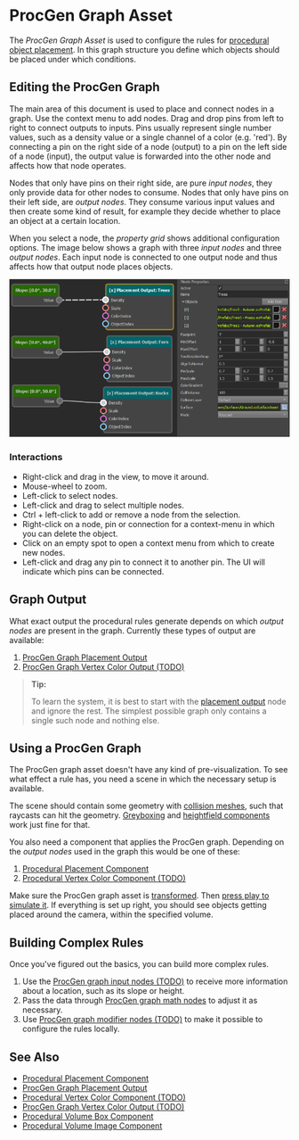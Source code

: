 # ProcGen Graph Asset

The *ProcGen Graph Asset* is used to configure the rules for [procedural object placement](procedural-object-placement.md). In this graph structure you define which objects should be placed under which conditions.

## Editing the ProcGen Graph

The main area of this document is used to place and connect nodes in a graph. Use the context menu to add nodes. Drag and drop pins from left to right to connect outputs to inputs. Pins usually represent single number values, such as a density value or a single channel of a color (e.g. 'red'). By connecting a pin on the right side of a node (output) to a pin on the left side of a node (input), the output value is forwarded into the other node and affects how that node operates.

Nodes that only have pins on their right side, are pure *input nodes*, they only provide data for other nodes to consume. Nodes that only have pins on their left side, are *output nodes*. They consume various input values and then create some kind of result, for example they decide whether to place an object at a certain location.

When you select a node, the *property grid* shows additional configuration options. The image below shows a graph with three *input nodes* and three *output nodes*. Each input node is connected to one output node and thus affects how that output node places objects.

![ProcGen Graph Asset](media/procgen-graph-asset.png)

### Interactions

* Right-click and drag in the view, to move it around.
* Mouse-wheel to zoom.
* Left-click to select nodes.
* Left-click and drag to select multiple nodes.
* Ctrl + left-click to add or remove a node from the selection.
* Right-click on a node, pin or connection for a context-menu in which you can delete the object.
* Click on an empty spot to open a context menu from which to create new nodes.
* Left-click and drag any pin to connect it to another pin. The UI will indicate which pins can be connected.

## Graph Output

What exact output the procedural rules generate depends on which *output nodes* are present in the graph. Currently these types of output are available:

1. [ProcGen Graph Placement Output](procgen-graph-output-placement.md)
1. [ProcGen Graph Vertex Color Output (TODO)](procgen-graph-output-vertexcolor.md)

> **Tip:**
>
> To learn the system, it is best to start with the [placement output](procgen-graph-output-placement.md) node and ignore the rest. The simplest possible graph only contains a single such node and nothing else.

## Using a ProcGen Graph

The ProcGen graph asset doesn't have any kind of pre-visualization. To see what effect a rule has, you need a scene in which the necessary setup is available.

The scene should contain some geometry with [collision meshes](../../physics/collision-shapes/collision-meshes.md), such that raycasts can hit the geometry. [Greyboxing](../../scenes/greyboxing.md) and [heightfield components](../heightfield-component.md) work just fine for that.

You also need a component that applies the ProcGen graph. Depending on the *output nodes* used in the graph this would be one of these:

1. [Procedural Placement Component](procgen-placement-component.md)
1. [Procedural Vertex Color Component (TODO)](procgen-vertex-color-component.md)

Make sure the ProcGen graph asset is [transformed](../../assets/assets-overview.md). Then [press play to simulate it](../../editor/run-scene.md). If everything is set up right, you should see objects getting placed around the camera, within the specified volume.

## Building Complex Rules

Once you've figured out the basics, you can build more complex rules.

1. Use the [ProcGen graph input nodes (TODO)](procgen-graph-inputs.md) to receive more information about a location, such as its slope or height.
1. Pass the data through [ProcGen graph math nodes](procgen-graph-math.md) to adjust it as necessary.
1. Use [ProcGen graph modifier nodes (TODO)](procgen-graph-modifiers.md) to make it possible to configure the rules locally.

## See Also

* [Procedural Placement Component](procgen-placement-component.md)
* [ProcGen Graph Placement Output](procgen-graph-output-placement.md)
* [Procedural Vertex Color Component (TODO)](procgen-vertex-color-component.md)
* [ProcGen Graph Vertex Color Output (TODO)](procgen-graph-output-vertexcolor.md)
* [Procedural Volume Box Component](procgen-volume-box-component.md)
* [Procedural Volume Image Component](procgen-volume-image-component.md)
